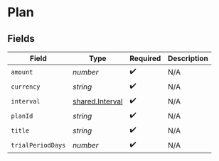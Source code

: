 # Plan


## Fields

| Field                                                     | Type                                                      | Required                                                  | Description                                               |
| --------------------------------------------------------- | --------------------------------------------------------- | --------------------------------------------------------- | --------------------------------------------------------- |
| `amount`                                                  | *number*                                                  | :heavy_check_mark:                                        | N/A                                                       |
| `currency`                                                | *string*                                                  | :heavy_check_mark:                                        | N/A                                                       |
| `interval`                                                | [shared.Interval](../../../sdk/models/shared/interval.md) | :heavy_check_mark:                                        | N/A                                                       |
| `planId`                                                  | *string*                                                  | :heavy_check_mark:                                        | N/A                                                       |
| `title`                                                   | *string*                                                  | :heavy_check_mark:                                        | N/A                                                       |
| `trialPeriodDays`                                         | *number*                                                  | :heavy_check_mark:                                        | N/A                                                       |